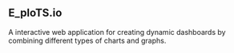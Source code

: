<h2>E_ploTS.io</h2>
<p>A interactive web application for creating dynamic dashboards by combining different types of charts and graphs.</p>
